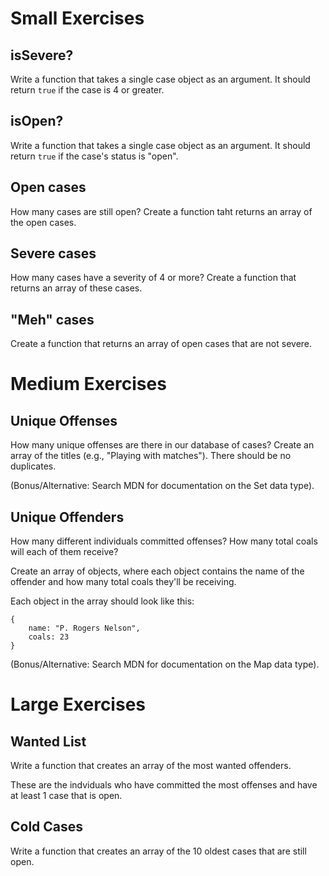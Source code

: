 
# Small Exercises

## isSevere?

Write a function that takes a single case object as an argument.
It should return `true` if the case is 4 or greater.

## isOpen?

Write a function that takes a single case object as an argument.
It should return `true` if the case's status is "open".

## Open cases

How many cases are still open?
Create a function taht returns an array of the open cases.

## Severe cases

How many cases have a severity of 4 or more?
Create a function that returns an array of these cases.

## "Meh" cases

Create a function that returns an array of open cases that are not severe.

# Medium Exercises

## Unique Offenses

How many unique offenses are there in our database of cases?
Create an array of the titles (e.g., "Playing with matches"). 
There should be no duplicates.

(Bonus/Alternative: Search MDN for documentation on the Set data type).

## Unique Offenders

How many different individuals committed offenses?
How many total coals will each of them receive?

Create an array of objects, where each object contains the name of the offender and how many total coals they'll be receiving.

Each object in the array should look like this:

```
{
    name: "P. Rogers Nelson",
    coals: 23
}
```


(Bonus/Alternative: Search MDN for documentation on the Map data type).

# Large Exercises

## Wanted List

Write a function that creates an array of the most wanted offenders. 

These are the indviduals who have committed the most offenses and have at least 1 case that is open.

## Cold Cases

Write a function that creates an array of the 10 oldest cases that are still open. 